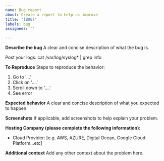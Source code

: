 ```yaml
---
name: Bug report
about: Create a report to help us improve
title: "[BUG]"
labels: bug
assignees: ''

---
```


**Describe the bug**
A clear and concise description of what the bug is.

Post your logs:
cat /var/log/syslog* | grep Info


**To Reproduce**
Steps to reproduce the behavior:
1. Go to '...'
2. Click on '....'
3. Scroll down to '....'
4. See error

**Expected behavior**
A clear and concise description of what you expected to happen.

**Screenshots**
If applicable, add screenshots to help explain your problem.

**Hosting Company (please complete the following information):**
 - Cloud Provider: [e.g. AWS, AZURE, Digital Ocean, Google Cloud Platform...etc]


**Additional context**
Add any other context about the problem here.

